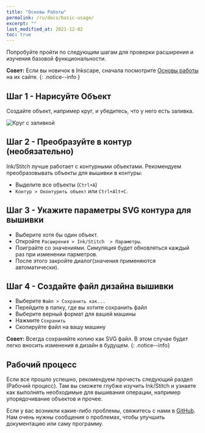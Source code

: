 ```yaml
---
title: "Основы Работы"
permalink: /ru/docs/basic-usage/
excerpt: ""
last_modified_at: 2021-12-02
toc: true
---
```

Попробуйте пройти по следующим шагам для проверки расширения и изучения базовой функциональности.

**Совет:** Если вы новичок в Inkscape, сначала посмотрите [Основы работы](https://inkscape.org/ru/doc/tutorials/basic/tutorial-basic.html) на их сайте.
{: .notice--info }

## Шаг 1 - Нарисуйте Объект

Создайте объект, например круг, и убедитесь, что у него есть заливка.

![Круг с заливкой](/assets/images/docs/en/basic-usage-circle-fill-color.png)

## Шаг 2 - Преобразуйте в контур (необязательно)

Ink/Stitch лучше работает с контурными объектами. Рекомендуем преобразовывать объекты для вышивки в контуры:

* Выделите все объекты (`Ctrl+A`)
* `Контур > Оконтурить объект` или `Ctrl+Alt+C`.

## Шаг 3 - Укажите параметры SVG контура для вышивки

* Выберите хотя бы один объект.
* Откройте `Расширения > Ink/Stitch  > Параметры`.
* Поиграйте со значениями. Симуляция будет обновляться каждый раз при изменении парметров.
* После этого закройте диалог(значения применяются автоматически).

## Шаг 4 - Создайте файл дизайна вышивки

* Выберите `Файл > Сохранить как...`
* Перейдите в папку, где вы хотите сохранить файл
* Выберите верный формат для вашей машины
* Нажмите `Сохранить`
* Скопируйте файл на вашу машину

**Совет:** Всегда сохраняйте копию как SVG файл. В этом случае будет легко вносить изменения в дизайн в будущем.
{: .notice--info}

## Рабочий процесс

Если все прошло успешно, рекомендуем прочесть следующий раздел (Рабочий процесс). Там вы сможете глубже изучить Ink/Stitch и узнаете как выполнять необходимые для вышивания операции, например упорядочивание объектов и прочее.

Если у вас возникли какие-либо проблемы, свяжитесь с нами в [GitHub](https://github.com/inkstitch/inkstitch/issues/). Нам очень нужны сообщения о проблемах, чтобы улучшить документацию или саму программу.